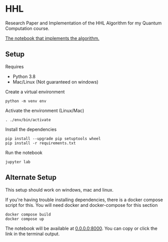 # HHL

Research Paper and Implementation of the HHL Algorithm for my Quantum Computation course.

[The notebook that implements the algorithm.](./HHL.ipynb)

## Setup

Requires 
- Python 3.8
- Mac/Linux (Not guaranteed on windows)

Create a virtual environment

```commandline
python -m venv env
```

Activate the environment (Linux/Mac)
```commandline
. ./env/bin/activate
```

Install the dependencies
```commandline
pip install --upgrade pip setuptools wheel
pip install -r requirements.txt
```

Run the notebook
```commandline
jupyter lab
```

## Alternate Setup

This setup should work on windows, mac and linux.

If you're having trouble installing dependencies, 
there is a docker compose script for this. You will need docker
and docker-compose for this section

```commandline
docker compose build
docker compose up
```

The notebook will be available at [0.0.0.0:8000](0.0.0.0:8000). You can copy or click the link in the terminal output.